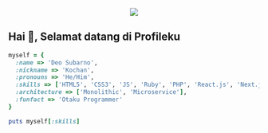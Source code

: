 <p align="center">
  <img src="https://user-images.githubusercontent.com/69864986/177049795-eed69f8b-e40b-4b2a-8e3c-b9f05fb40641.gif">
</p>

## Hai 👋, Selamat datang di Profileku

```rb
myself = {
  :name => 'Deo Subarno',
  :nickname => 'Kochan',
  :pronouns => 'He/Him',
  :skills => ['HTML5', 'CSS3', 'JS', 'Ruby', 'PHP', 'React.js', 'Next.js', 'Laravel', 'TailwindCSS', 'Bootstrap'],
  :architecture => ['Monolithic', 'Microservice'],
  :funfact => 'Otaku Programmer'
}

puts myself[:skills]
```
